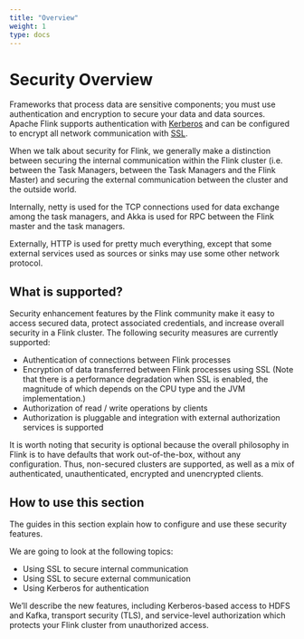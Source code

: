 ```yaml
---
title: "Overview"
weight: 1
type: docs
---
```

<!--
Licensed to the Apache Software Foundation (ASF) under one
or more contributor license agreements.  See the NOTICE file
distributed with this work for additional information
regarding copyright ownership.  The ASF licenses this file
to you under the Apache License, Version 2.0 (the
"License"); you may not use this file except in compliance
with the License.  You may obtain a copy of the License at

  http://www.apache.org/licenses/LICENSE-2.0

Unless required by applicable law or agreed to in writing,
software distributed under the License is distributed on an
"AS IS" BASIS, WITHOUT WARRANTIES OR CONDITIONS OF ANY
KIND, either express or implied.  See the License for the
specific language governing permissions and limitations
under the License.
-->

# Security Overview

Frameworks that process data are sensitive components; you must use authentication and encryption to 
secure your data and data sources. Apache Flink supports authentication with [Kerberos](https://web.mit.edu/kerberos/) 
and can be configured to encrypt all network communication with [SSL](https://www.ssl.com/faqs/faq-what-is-ssl/).

When we talk about security for Flink, we generally make a distinction between securing the internal 
communication within the Flink cluster (i.e. between the Task Managers, between the Task Managers and 
the Flink Master) and securing the external communication between the cluster and the outside world.

Internally, netty is used for the TCP connections used for data exchange among the task managers, 
and Akka is used for RPC between the Flink master and the task managers.

Externally, HTTP is used for pretty much everything, except that some external services used as sources 
or sinks may use some other network protocol.

## What is supported?

Security enhancement features by the Flink community make it easy to access secured data, protect 
associated credentials, and increase overall security in a Flink cluster. The following security 
measures are currently supported:

- Authentication of connections between Flink processes 
- Encryption of data transferred between Flink processes using SSL (Note that there is a performance 
  degradation when SSL is enabled, the magnitude of which depends on the CPU type and the JVM implementation.)
- Authorization of read / write operations by clients 
- Authorization is pluggable and integration with external authorization services is supported

It is worth noting that security is optional because the overall philosophy in Flink is to have defaults 
that work out-of-the-box, without any configuration. Thus, non-secured clusters are supported, as well 
as a mix of authenticated, unauthenticated, encrypted and unencrypted clients. 

## How to use this section 

The guides in this section explain how to configure and use these security features. 

We are going to look at the following topics:

- Using SSL to secure internal communication
- Using SSL to secure external communication
- Using Kerberos for authentication

We’ll describe the new features, including Kerberos-based access to HDFS and Kafka, transport security (TLS), 
and service-level authorization which protects your Flink cluster from unauthorized access.

